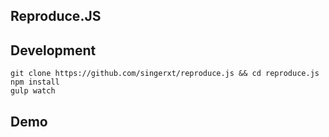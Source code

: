 ## Reproduce.JS


## Development

```
git clone https://github.com/singerxt/reproduce.js && cd reproduce.js
npm install
gulp watch
```

## Demo



